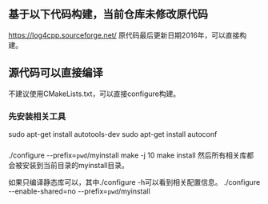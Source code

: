 ## 基于以下代码构建，当前仓库未修改原代码
https://log4cpp.sourceforge.net/ 
原代码最后更新日期2016年，可以直接构建。

## 源代码可以直接编译
不建议使用CMakeLists.txt，可以直接configure构建。
### 先安装相关工具
sudo apt-get install autotools-dev
sudo apt-get install autoconf
### 
./configure  --prefix=`pwd`/myinstall
make -j 10
make install
然后所有相关库都会被安装到当前目录的myinstall目录。


如果只编译静态库可以，其中./configure -h可以看到相关配置信息。
./configure --enable-shared=no --prefix=`pwd`/myinstall
